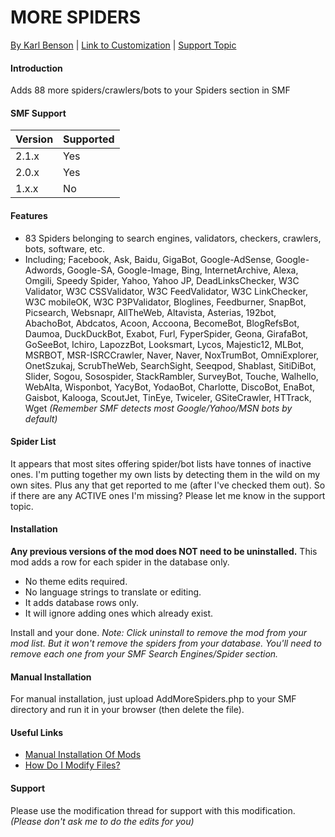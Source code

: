 # MORE SPIDERS
[By Karl Benson](https://custom.simplemachines.org/mods/index.php?action=profile;u=63186) | [Link to Customization](https://custom.simplemachines.org/mods/index.php?mod=1157) | [Support Topic](https://www.simplemachines.org/community/index.php?topic=233636)

#### Introduction
Adds 88 more spiders/crawlers/bots to your Spiders section in SMF

#### SMF Support
| Version | Supported |
| ------ | ------ |
| 2.1.x | Yes |
| 2.0.x | Yes |
| 1.x.x | No |

#### Features
- 83 Spiders belonging to search engines, validators, checkers, crawlers, bots, software, etc.
- Including; Facebook, Ask, Baidu, GigaBot, Google-AdSense, Google-Adwords, Google-SA, Google-Image, Bing, InternetArchive, Alexa, Omgili, Speedy Spider, Yahoo, Yahoo JP, DeadLinksChecker, W3C Validator, W3C CSSValidator, W3C FeedValidator, W3C LinkChecker, W3C mobileOK, W3C P3PValidator, Bloglines, Feedburner, SnapBot, Picsearch, Websnapr, AllTheWeb, Altavista, Asterias, 192bot, AbachoBot, Abdcatos, Acoon, Accoona, BecomeBot, BlogRefsBot, Daumoa, DuckDuckBot, Exabot, Furl, FyperSpider, Geona, GirafaBot, GoSeeBot, Ichiro, LapozzBot, Looksmart, Lycos, Majestic12, MLBot, MSRBOT, MSR-ISRCCrawler, Naver, Naver, NoxTrumBot, OmniExplorer, OnetSzukaj, ScrubTheWeb, SearchSight, Seeqpod, Shablast, SitiDiBot, Slider, Sogou, Sosospider, StackRambler, SurveyBot, Touche, Walhello, WebAlta, Wisponbot, YacyBot, YodaoBot, Charlotte, DiscoBot, EnaBot, Gaisbot, Kalooga, ScoutJet, TinEye, Twiceler, GSiteCrawler, HTTrack, Wget
*(Remember SMF detects most Google/Yahoo/MSN bots by default)*

#### Spider List
It appears that most sites offering spider/bot lists have tonnes of inactive ones. I'm putting together my own lists by detecting them in the wild on my own sites. Plus any that get reported to me (after I've checked them out). So if there are any ACTIVE ones I'm missing? Please let me know in the support topic.

#### Installation
**Any previous versions of the mod does NOT need to be uninstalled.**
This mod adds a row for each spider in the database only.
 - No theme edits required.
 - No language strings to translate or editing.
 - It adds database rows only.
 - It will ignore adding ones which already exist.

Install and your done.
*Note: Click uninstall to remove the mod from your mod list. But it won't remove the spiders from your database. You'll need to remove each one from your SMF Search Engines/Spider section.*

#### Manual Installation
For manual installation, just upload AddMoreSpiders.php to your SMF directory and run it in your browser (then delete the file).

#### Useful Links
 - [Manual Installation Of Mods](https://wiki.simplemachines.org/smf/Manual_installation_of_mods)
 - [How Do I Modify Files?](https://www.simplemachines.org/community/index.php?topic=24110.0)

#### Support
Please use the modification thread for support with this modification.
*(Please don't ask me to do the edits for you)*